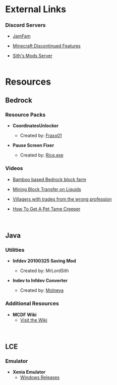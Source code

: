 # External Links

### Discord Servers

- [JamFam](https://discord.com/invite/nA9MxPnRRD)

- [Minecraft Discontinued Features](https://discord.com/invite/n7v7pgE)

- [Sith's Mods Server](https://discord.gg/E27N9Kt)
<br><br>


# Resources

## Bedrock

### Resource Packs

- **CoordinatesUnlocker**
  - Created by: [Fraxx01](https://mcpedl.com/user/fraxx01/)

- **Pause Screen Fixer**
  - Created by: [Rice.exe](https://mcpedl.com/user/rice-exe/)

### Videos

 - [Bamboo based Bedrock block farm](https://www.youtube.com/watch?v=gA4l__oYjQ0)

 - [Mining Block Transfer on Liquids](https://www.youtube.com/watch?v=dgi1RIchdpI)

 - [Villagers with trades from the wrong profession](https://www.youtube.com/watch?v=PnucI5QFm9g)

 - [How To Get A Pet Tame Creeper](https://www.youtube.com/watch?v=xcu77Il9a4A)
<br><br><br>


## Java

### Utilities

- **Infdev 20100325 Saving Mod**
  - Created by: MrLordSith

- **Indev to Infdev Converter**
  - Created by: [Molneya](https://github.com/molneya)

### Additional Resources

- **MCDF Wiki**
  - [Visit the Wiki](https://mcdf.wiki.gg/wiki/Minecraft_Discontinued_Features_Wiki)
<br><br><br>


## LCE

### Emulator

- **Xenia Emulator**
  - [Windows Releases](https://github.com/xenia-project/release-builds-windows/releases)